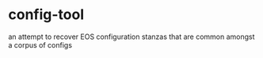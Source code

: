 # config-tool
an attempt to recover EOS configuration stanzas that are common amongst a corpus of configs
